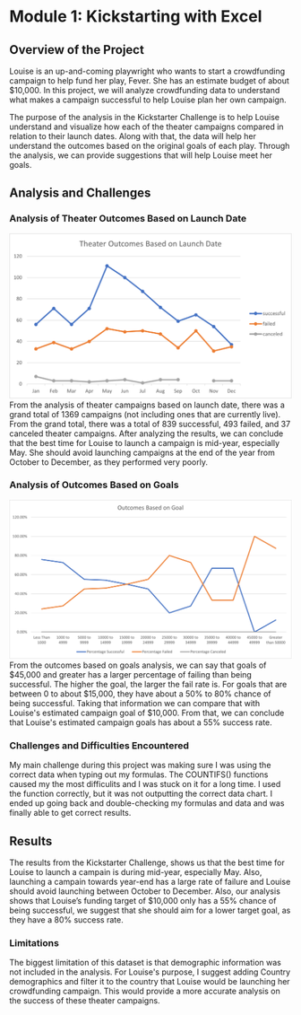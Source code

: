 # Module 1: Kickstarting with Excel

## Overview of the Project
Louise is an up-and-coming playwright who wants to start a crowdfunding campaign to help fund her play, Fever. She has an estimate budget of about $10,000. In this project, we will analyze crowdfunding data to understand what makes a campaign successful to help Louise plan her own campaign.

The purpose of the analysis in the Kickstarter Challenge is to help Louise understand and visualize how each of the theater campaigns compared in relation to their launch dates. Along with that, the data will help her understand the outcomes based on the original goals of each play. Through the analysis, we can provide suggestions that will help Louise meet her goals.

## Analysis and Challenges
### Analysis of Theater Outcomes Based on Launch Date
![](/Resources/Theater_Outcomes_vs_Launch.png)
From the analysis of theater campaigns based on launch date, there was a grand total of 1369 campaigns (not including ones that are currently live). From the grand total, there was a total of 839 successful, 493 failed, and 37 canceled theater campaigns. After analyzing the results, we can conclude that the best time for Louise to launch a campaign is mid-year, especially May. She should avoid launching campaigns at the end of the year from October to December, as they performed very poorly.

### Analysis of Outcomes Based on Goals
![](/Resources/Outcomes_vs_Goals.png)
From the outcomes based on goals analysis, we can say that goals of $45,000 and greater has a larger percentage of failing than being successful. The higher the goal, the larger the fail rate is. For goals that are between 0 to about $15,000, they have about a 50% to 80% chance of being successful. Taking that information we can compare that with Louise's estimated campaign goal of $10,000. From that, we can conclude that Louise's estimated campaign goals has about a 55% success rate.
### Challenges and Difficulties Encountered
My main challenge during this project was making sure I was using the correct data when typing out my formulas. The COUNTIFS() functions caused my the most difficulits and I was stuck on it for a long time. I used the function correctly, but it was not outputting the correct data chart. I ended up going back and double-checking my formulas and data and was finally able to get correct results.

## Results
The results from the Kickstarter Challenge, shows us that the best time for Louise to launch a campain is during mid-year, especially May. Also, launching a campain towards year-end has a large rate of failure and Louise should avoid launching between October to December. Also, our analysis shows that Louise’s funding target of $10,000 only has a 55% chance of being successful, we suggest that she should aim for a lower target goal, as they have a 80% success rate.

### Limitations
The biggest limitation of this dataset is that demographic information was not included in the analysis. For Louise's purpose, I suggest adding Country demographics and filter it to the country that Louise would be launching her crowdfunding campaign. This would provide a more accurate analysis on the success of these theater campaigns.
